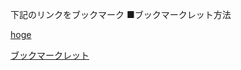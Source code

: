 下記のリンクをブックマーク
■ブックマークレット方法

<a href="www.yahoo.co.jp">hoge</a>

<a href="javascript:(function(){var a='https://rawgithub.com/youdays/public_src/nikoniko_js/nikoniko_js/commentGraph.js?'+(new Date()).getTime();var d=document;var e=d.createElement('script');e.charset='utf-8';e.src=a;d.getElementsByTagName('head')[0].appendChild(e);})();">ブックマークレット</a>
